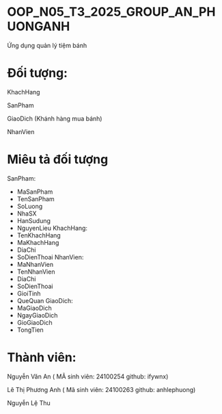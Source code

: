 # OOP_N05_T3_2025_GROUP_AN_PHUONGANH

Ứng dụng quản lý tiệm bánh

# Đối tượng:

KhachHang

SanPham

GiaoDich (Khánh hàng mua bánh)

NhanVien

# Miêu tả đối tượng

SanPham:
+ MaSanPham
+ TenSanPham
+ SoLuong
+ NhaSX
+ HanSudung
+ NguyenLieu
KhachHang:
+ TenKhachHang
+ MaKhachHang
+ DiaChi
+ SoDienThoai
NhanVien:
+ MaNhanVien
+ TenNhanVien
+ DiaChi
+ SoDienThoai
+ GioiTinh
+ QueQuan
GiaoDich:
+ MaGiaoDich
+ NgayGiaoDich
+ GioGiaoDich
+ TongTien


# Thành viên:

Nguyễn Văn An ( MÃ sinh viên: 24100254 github: ifywnx)

Lê Thị Phương Anh ( Mã sinh viên: 24100263 github: anhlephuong)

Nguyễn Lệ Thu

